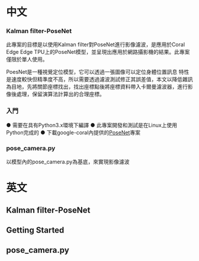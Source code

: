# **中文**

### Kalman filter-PoseNet
此專案的目標是以使用Kalman filter對PoseNet進行影像濾波，是應用於Coral Edge Edge TPU上的PoseNet模型，並呈現出應用於網路攝影機的結果。此專案僅限於單人使用。

PoesNet是一種視覺定位模型，它可以透過一張圖像可以定位身體位置訊息 特性是速度較快但精準度不高，所以需要透過濾波測試修正其誤差值，本文以降低雜訊為目地，先將關節座標找出，找出座標點後將座標資料帶入卡爾曼濾波器，進行影像後處理，保留演算法計算出的合理座標。

### 入門
  ● 需要在具有Python3.x環境下編譯
  ● 此專案開發和測試是在Linux上使用Python完成的
  ● 下載google-coral內提供的[PoseNet](https://github.com/google-coral/project-posenet.git)專案

### pose_camera.py
以模型內的pose_camera.py為基底，來實現影像濾波
















# **英文**

## Kalman filter-PoseNet

## Getting Started

## pose_camera.py
